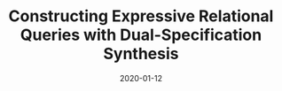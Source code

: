 ---
title: "Constructing Expressive Relational Queries with Dual-Specification Synthesis"
collection: publications
permalink: /publication/2020-01-12-duoquest-cidr
date: 2020-01-12
type: 'Research'
venue: 'CIDR 2020'
paperurl: '/assets/files/duoquest_cidr2020.pdf'
slidesurl: '/assets/files/duoquest_cidr2020_novideo.pptx'
codeurl: 'https://github.com/umich-dbgroup/duoquest'
authors: '<strong>Christopher Baik</strong>, Zhongjun Jin, Michael Cafarella, and H. V. Jagadish'
---